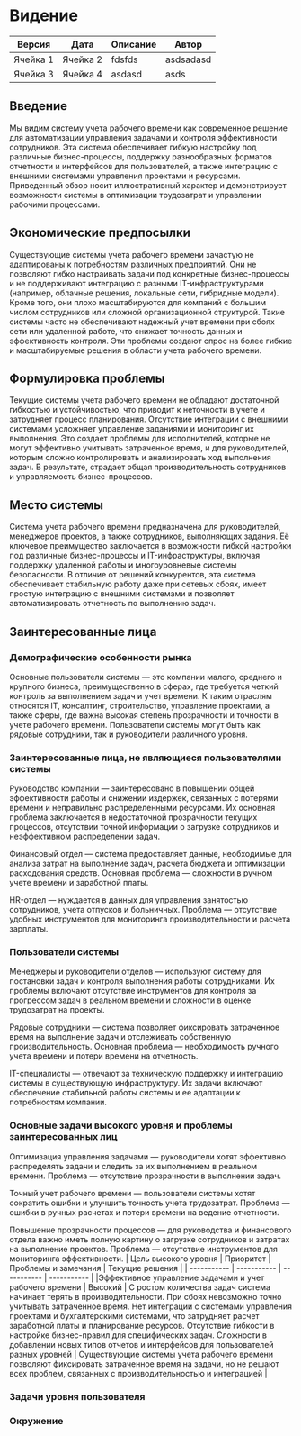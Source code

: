 # Видение
|    Версия     | Дата | Описание | Автор |
| ----------- | ----------- | ----------- | ----------- | 
| Ячейка 1    | Ячейка 2   | fdsfds       | asdsadasd   |
| Ячейка 3    | Ячейка 4   | asdasd       |  asds       |
## Введение
Мы видим систему учета рабочего времени как современное решение для автоматизации управления задачами и контроля эффективности сотрудников. Эта система обеспечивает гибкую настройку под различные бизнес-процессы, поддержку разнообразных форматов отчетности и интерфейсов для пользователей, а также интеграцию с внешними системами управления проектами и ресурсами. Приведенный обзор носит иллюстративный характер и демонстрирует возможности системы в оптимизации трудозатрат и управлении рабочими процессами.
## Экономические предпосылки
Существующие системы учета рабочего времени зачастую не адаптированы к потребностям различных предприятий. Они не позволяют гибко настраивать задачи под конкретные бизнес-процессы и не поддерживают интеграцию с разными IT-инфраструктурами (например, облачные решения, локальные сети, гибридные модели). Кроме того, они плохо масштабируются для компаний с большим числом сотрудников или сложной организационной структурой. Такие системы часто не обеспечивают надежный учет времени при сбоях сети или удаленной работе, что снижает точность данных и эффективность контроля. Эти проблемы создают спрос на более гибкие и масштабируемые решения в области учета рабочего времени.

## Формулировка проблемы
Текущие системы учета рабочего времени не обладают достаточной гибкостью и устойчивостью, что приводит к неточности в учете и затрудняет процесс планирования. Отсутствие интеграции с внешними системами усложняет управление заданиями и мониторинг их выполнения. Это создает проблемы для исполнителей, которые не могут эффективно учитывать затраченное время, и для руководителей, которым сложно контролировать и анализировать ход выполнения задач. В результате, страдает общая производительность сотрудников и управляемость бизнес-процессов.

## Место системы
Система учета рабочего времени предназначена для руководителей, менеджеров проектов, а также сотрудников, выполняющих задания. Её ключевое преимущество заключается в возможности гибкой настройки под различные бизнес-процессы и IT-инфраструктуры, включая поддержку удаленной работы и многоуровневые системы безопасности. В отличие от решений конкурентов, эта система обеспечивает стабильную работу даже при сетевых сбоях, имеет простую интеграцию с внешними системами и позволяет автоматизировать отчетность по выполнению задач.

## Заинтересованные лица
### Демографические особенности рынка
Основные пользователи системы — это компании малого, среднего и крупного бизнеса, преимущественно в сферах, где требуется четкий контроль за выполнением задач и учет времени. К таким отраслям относятся IT, консалтинг, строительство, управление проектами, а также сферы, где важна высокая степень прозрачности и точности в учете рабочего времени. Пользователи системы могут быть как рядовые сотрудники, так и руководители различного уровня.

### Заинтересованные лица, не являющиеся пользователями системы

  Руководство компании — заинтересовано в повышении общей эффективности работы и снижении издержек, связанных с потерями времени и неправильно распределенными ресурсами. Их основная проблема заключается в недостаточной прозрачности текущих процессов, отсутствии точной информации о загрузке сотрудников и неэффективном распределении задач.

  Финансовый отдел — система предоставляет данные, необходимые для анализа затрат на выполнение задач, расчета бюджета и оптимизации расходования средств. Основная проблема — сложности в ручном учете времени и заработной платы.

  HR-отдел — нуждается в данных для управления занятостью сотрудников, учета отпусков и больничных. Проблема — отсутствие удобных инструментов для мониторинга производительности и расчета зарплаты.
  
### Пользователи системы
  Менеджеры и руководители отделов — используют систему для постановки задач и контроля выполнения работы сотрудниками. Их проблемы включают отсутствие инструментов для контроля за прогрессом задач в реальном времени и сложности в оценке трудозатрат на проекты.

  Рядовые сотрудники — система позволяет фиксировать затраченное время на выполнение задач и отслеживать собственную производительность. Основная проблема — необходимость ручного учета времени и потери времени на отчетность.

  IT-специалисты — отвечают за техническую поддержку и интеграцию системы в существующую инфраструктуру. Их задачи включают обеспечение стабильной работы системы и ее адаптации к потребностям компании.
### Основные задачи высокого уровня и проблемы заинтересованных лиц
  Оптимизация управления задачами — руководители хотят эффективно распределять задачи и следить за их выполнением в реальном времени. Проблема — отсутствие прозрачности в выполнении задач.

  Точный учет рабочего времени — пользователи системы хотят сократить ошибки и улучшить точность учета трудозатрат. Проблема — ошибки в ручных расчетах и потери времени на ведение отчетности.

  Повышение прозрачности процессов — для руководства и финансового отдела важно иметь полную картину о загрузке сотрудников и затратах на выполнение проектов. Проблема — отсутствие инструментов для мониторинга эффективности.
  |    Цель высокого уровня     | Приоритет | Проблемы и замечания | Текущие решения |
| ----------- | ----------- | ----------- | ----------- | 
|Эффективное управление задачами и учет рабочего времени   | Высокий | С ростом количества задач система начинает терять в производительности. При сбоях невозможно точно учитывать затраченное время. Нет интеграции с системами управления проектами и бухгалтерскими системами, что затрудняет расчет заработной платы и планирование ресурсов. Отсутствие гибкости в настройке бизнес-правил для специфических задач. Сложности в добавлении новых типов отчетов и интерфейсов для пользователей разных уровней     | Существующие системы учета рабочего времени позволяют фиксировать затраченное время на задачи, но не решают всех проблем, связанных с производительностью и интеграцией   |

### Задачи уровня пользователя
### Окружение




